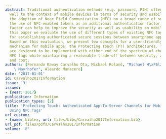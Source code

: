 ```yaml
---
abstract: Traditional authentication methods (e.g. password, PIN) often do not scale
  well to the context of mobile devices in terms of security and usability. However,
  the adoption of Near Field Communication (NFC) on a broad range of smartphones enables
  the use of NFC-enabled tokens as an additional authentication factor. This additional
  factor can help to improve the security as well as usability on mobile apps. In
  this paper we evaluate the use of different types of existing NFC tags as tokens
  for establishing authenticated secure sessions between smartphone apps and web services.
  Based on this evaluation, we present two concepts for a user-friendly secure authentication
  mechanism for mobile apps, the Protecting Touch (PT) architectures. These two architectures
  are designed to be implemented with either end of the spectrum of cheap and widely-available
  NFC tags while maintaining a reasonable trade-off between security, availability,
  and cost.
authors: [Fernando Kaway Carvalho Ota, Michael Roland, "Michael H\xF6lzl", "Ren\xE9\
    \ Mayrhofer", Aleardo Manacero]
date: '2017-01-01'
id: Carvalho2017Information
issue: '3'
issued:
- {year: 2017}
publication: Information
publication_types: [2]
title: 'Protecting Touch: Authenticated App-To-Server Channels for Mobile Devices
  Using NFC Tags'
url_custom:
- {name: bibtex, url: files/bibs/Carvalho2017Information.bib}
url_pdf: files/pdfs/Carvalho2017Information
volume: '8'
---
```

